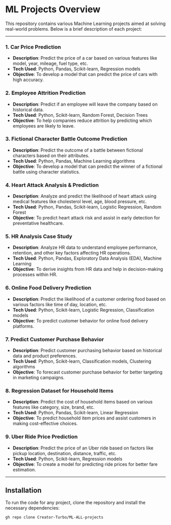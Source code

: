 # ML Projects Overview

This repository contains various Machine Learning projects aimed at solving real-world problems. Below is a brief description of each project:

---

### 1. **Car Price Prediction**
   - **Description**: Predict the price of a car based on various features like model, year, mileage, fuel type, etc.
   - **Tech Used**: Python, Pandas, Scikit-learn, Regression models
   - **Objective**: To develop a model that can predict the price of cars with high accuracy.

### 2. **Employee Attrition Prediction**
   - **Description**: Predict if an employee will leave the company based on historical data.
   - **Tech Used**: Python, Scikit-learn, Random Forest, Decision Trees
   - **Objective**: To help companies reduce attrition by predicting which employees are likely to leave.

### 3. **Fictional Character Battle Outcome Prediction**
   - **Description**: Predict the outcome of a battle between fictional characters based on their attributes.
   - **Tech Used**: Python, Pandas, Machine Learning algorithms
   - **Objective**: To develop a model that can predict the winner of a fictional battle using character statistics.

### 4. **Heart Attack Analysis & Prediction**
   - **Description**: Analyze and predict the likelihood of heart attack using medical features like cholesterol level, age, blood pressure, etc.
   - **Tech Used**: Python, Pandas, Scikit-learn, Logistic Regression, Random Forest
   - **Objective**: To predict heart attack risk and assist in early detection for preventative healthcare.

### 5. **HR Analysis Case Study**
   - **Description**: Analyze HR data to understand employee performance, retention, and other key factors affecting HR operations.
   - **Tech Used**: Python, Pandas, Exploratory Data Analysis (EDA), Machine Learning
   - **Objective**: To derive insights from HR data and help in decision-making processes within HR.

### 6. **Online Food Delivery Prediction**
   - **Description**: Predict the likelihood of a customer ordering food based on various factors like time of day, location, etc.
   - **Tech Used**: Python, Scikit-learn, Logistic Regression, Classification models
   - **Objective**: To predict customer behavior for online food delivery platforms.

### 7. **Predict Customer Purchase Behavior**
   - **Description**: Predict customer purchasing behavior based on historical data and product preferences.
   - **Tech Used**: Python, Scikit-learn, Classification models, Clustering algorithms
   - **Objective**: To forecast customer purchase behavior for better targeting in marketing campaigns.

### 8. **Regression Dataset for Household Items**
   - **Description**: Predict the cost of household items based on various features like category, size, brand, etc.
   - **Tech Used**: Python, Pandas, Scikit-learn, Linear Regression
   - **Objective**: To predict household item prices and assist customers in making cost-effective choices.

### 9. **Uber Ride Price Prediction**
   - **Description**: Predict the price of an Uber ride based on factors like pickup location, destination, distance, traffic, etc.
   - **Tech Used**: Python, Scikit-learn, Regression models
   - **Objective**: To create a model for predicting ride prices for better fare estimation.

---

## Installation

To run the code for any project, clone the repository and install the necessary dependencies:

```bash
gh repo clone Creator-Turbo/ML-ALL-projects
```

